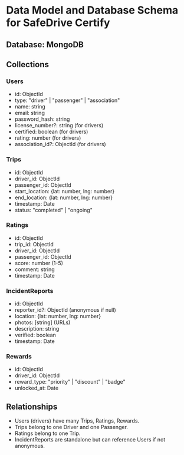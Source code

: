 # Data Model and Database Schema for SafeDrive Certify

## Database: MongoDB

## Collections

### Users
- id: ObjectId
- type: "driver" | "passenger" | "association"
- name: string
- email: string
- password_hash: string
- license_number?: string (for drivers)
- certified: boolean (for drivers)
- rating: number (for drivers)
- association_id?: ObjectId (for drivers)

### Trips
- id: ObjectId
- driver_id: ObjectId
- passenger_id: ObjectId
- start_location: {lat: number, lng: number}
- end_location: {lat: number, lng: number}
- timestamp: Date
- status: "completed" | "ongoing"

### Ratings
- id: ObjectId
- trip_id: ObjectId
- driver_id: ObjectId
- passenger_id: ObjectId
- score: number (1-5)
- comment: string
- timestamp: Date

### IncidentReports
- id: ObjectId
- reporter_id?: ObjectId (anonymous if null)
- location: {lat: number, lng: number}
- photos: [string] (URLs)
- description: string
- verified: boolean
- timestamp: Date

### Rewards
- id: ObjectId
- driver_id: ObjectId
- reward_type: "priority" | "discount" | "badge"
- unlocked_at: Date

## Relationships
- Users (drivers) have many Trips, Ratings, Rewards.
- Trips belong to one Driver and one Passenger.
- Ratings belong to one Trip.
- IncidentReports are standalone but can reference Users if not anonymous.
